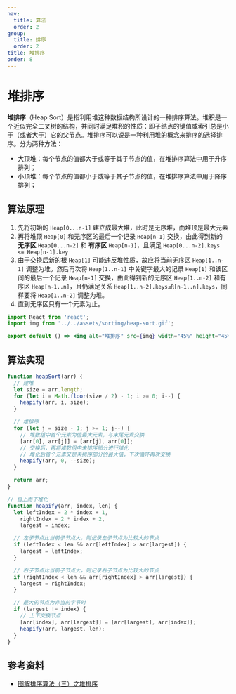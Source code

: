 ```yaml
---
nav:
  title: 算法
  order: 2
group:
  title: 排序
  order: 2
title: 堆排序
order: 8
---
```


# 堆排序

**堆排序**（Heap Sort）是指利用堆这种数据结构所设计的一种排序算法。堆积是一个近似完全二叉树的结构，并同时满足堆积的性质：即子结点的键值或索引总是小于（或者大于）它的父节点。堆排序可以说是一种利用堆的概念来排序的选择排序。分为两种方法：

- 大顶堆：每个节点的值都大于或等于其子节点的值，在堆排序算法中用于升序排列；
- 小顶堆：每个节点的值都小于或等于其子节点的值，在堆排序算法中用于降序排列；

## 算法原理

1. 先将初始的 `Heap[0...n-1]` 建立成最大堆，此时是无序堆，而堆顶是最大元素
2. 再将堆顶 `Heap[0]` 和无序区的最后一个记录 `Heap[n-1]` 交换，由此得到新的 **无序区** `Heap[0...n-2]` 和 **有序区** `Heap[n-1]`，且满足 `Heap[0...n-2].keys <= Heap[n-1].key`
3. 由于交换后新的根 `Heap[1]` 可能违反堆性质，故应将当前无序区 `Heap[1..n-1]` 调整为堆。然后再次将 `Heap[1..n-1]` 中关键字最大的记录 `Heap[1]` 和该区间的最后一个记录 `Heap[n-1]` 交换，由此得到新的无序区 `Heap[1..n-2]` 和有序区 `Heap[n-1..n]`，且仍满足关系 `Heap[1..n-2].keys≤R[n-1..n].keys`，同样要将 `Heap[1..n-2]` 调整为堆。
4. 直到无序区只有一个元素为止。

```jsx | inline
import React from 'react';
import img from '../../assets/sorting/heap-sort.gif';

export default () => <img alt="堆排序" src={img} width="45%" height="45%" />;
```

## 算法实现

```js
function heapSort(arr) {
  // 建堆
  let size = arr.length;
  for (let i = Math.floor(size / 2) - 1; i >= 0; i--) {
    heapify(arr, i, size);
  }

  // 堆排序
  for (let j = size - 1; j >= 1; j--) {
    // 堆数组中首个元素为值最大元素，与末尾元素交换
    [arr[0], arr[j]] = [arr[j], arr[0]];
    // 交换后，再将堆数组中未排序部分进行堆化
    // 堆化后首个元素又是未排序部分的最大值，下次循环再次交换
    heapify(arr, 0, --size);
  }

  return arr;
}

// 自上而下堆化
function heapify(arr, index, len) {
  let leftIndex = 2 * index + 1,
    rightIndex = 2 * index + 2,
    largest = index;

  // 左子节点比当前子节点大，则记录左子节点为比较大的节点
  if (leftIndex < len && arr[leftIndex] > arr[largest]) {
    largest = leftIndex;
  }

  // 右子节点比当前子节点大，则记录右子节点为比较大的节点
  if (rightIndex < len && arr[rightIndex] > arr[largest]) {
    largest = rightIndex;
  }

  // 最大的节点为非当前字节时
  if (largest != index) {
    // 上下交换节点
    [arr[index], arr[largest]] = [arr[largest], arr[index]];
    heapify(arr, largest, len);
  }
}
```

## 参考资料

- [图解排序算法（三）之堆排序](https://www.cnblogs.com/chengxiao/p/6129630.html)
